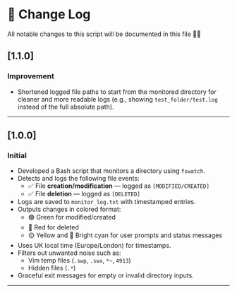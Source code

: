 # 📄 Change Log

All notable changes to this script will be documented in this file 🙌🏽

## [1.1.0]
### Improvement

- Shortened logged file paths to start from the monitored directory for cleaner and more readable logs (e.g., showing `test_folder/test.log` instead of the full absolute path).

---

## [1.0.0]
### Initial

- Developed a Bash script that monitors a directory using `fswatch`.
- Detects and logs the following file events:
  - ✅ File **creation/modification** — logged as `[MODIFIED/CREATED]`
  - ✅ File **deletion** — logged as `[DELETED]`
- Logs are saved to `monitor_log.txt` with timestamped entries.
- Outputs changes in colored format:
  - 🟢 Green for modified/created
  - 🔴 Red for deleted
  - 🟡 Yellow and 🔵 Bright cyan for user prompts and status messages
- Uses UK local time (Europe/London) for timestamps.
- Filters out unwanted noise such as:
  - Vim temp files (`.swp`, `.swx`, `*~`, `4913`)
  - Hidden files (`.*`)
- Graceful exit messages for empty or invalid directory inputs.

---